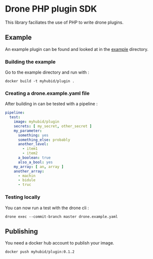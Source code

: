 # Drone PHP plugin SDK

This library faciliates the use of PHP to write drone plugins.

## Example

An example plugin can be found and looked at in the [example](example) directory.

### Building the example

Go to the example directory and run with :

`docker build -t myhubid/plugin .`

### Creating a drone.example.yaml file 

After building in can be tested with a pipeline :

```yaml
pipeline:
  test:
    image: myhubid/plugin
    secrets: [ my_secret, other_secret ]
    my_parameter:
      something: yes
      something_else: probably
      another_level:
        - item1
        - item2
      a_boolean: true
      also_a_bool: yes
    my_array: [ an, array ]
    another_array:
      - machin
      - bidule
      - truc
```

### Testing locally

You can now run a test with the drone cli :

`drone exec --commit-branch master drone.example.yaml`

## Publishing

You need a docker hub account to publish your image.

`docker push myhubid/plugin:0.1.2`